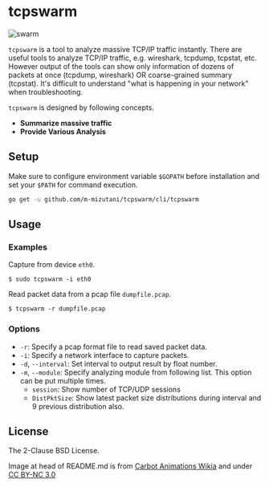 # tcpswarm

![swarm](https://user-images.githubusercontent.com/605953/42131293-3b4a7fa4-7d3a-11e8-8e50-f6a23eb0ebf3.png)

`tcpswarm` is a tool to analyze massive TCP/IP traffic instantly. There are useful tools to analyze TCP/IP traffic, e.g. wireshark, tcpdump, tcpstat, etc. However output of the tools can show only information of dozens of packets at once (tcpdump, wireshark) OR coarse-grained summary (tcpstat). It's difficult to understand "what is happening in your network" when troubleshooting.

`tcpswarm` is designed by following concepts.

- **Summarize massive traffic**
- **Provide Various Analysis**

## Setup

Make sure to configure environment variable `$GOPATH` before installation and set your `$PATH` for command execution.

```bash
go get -u github.com/m-mizutani/tcpswarm/cli/tcpswarm
```

## Usage

### Examples

Capture from device `eth0`.

```
$ sudo tcpswarm -i eth0
```

Read packet data from a pcap file `dumpfile.pcap`.

```
$ tcpswarm -r dumpfile.pcap
```

### Options

- `-r`: Specify a pcap format file to read saved packet data.
- `-i`: Specify a network interface to capture packets.
- `-d`, `--interval`: Set interval to output result by float number.
- `-m`, `--module`: Specify analyzing module from following list. This option can be put multiple times.
  - `session`: Show number of TCP/UDP sessions
  - `DistPktSize`: Show latest packet size distributions during interval and 9 previous distribution also.

## License

The 2-Clause BSD License.

Image at head of README.md is from [Carbot Animations Wikia](http://carbotanimations.wikia.com/wiki/Zergling) and under [CC BY-NC 3.0](https://creativecommons.org/licenses/by-nc/3.0/)

